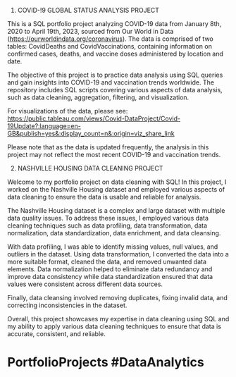 1. COVID-!9 GLOBAL STATUS ANALYSIS PROJECT

This is a SQL portfolio project analyzing COVID-19 data from January 8th, 2020 to April 19th, 2023, sourced from Our World in Data (https://ourworldindata.org/coronavirus). The data is comprised of two tables: CovidDeaths and CovidVaccinations, containing information on confirmed cases, deaths, and vaccine doses administered by location and date.

The objective of this project is to practice data analysis using SQL queries and gain insights into COVID-19 and vaccination trends worldwide. The repository includes SQL scripts covering various aspects of data analysis, such as data cleaning, aggregation, filtering, and visualization.

For visualizations of the data, please see: https://public.tableau.com/views/Covid-DataProject/Covid-19Update?:language=en-GB&publish=yes&:display_count=n&:origin=viz_share_link

Please note that as the data is updated frequently, the analysis in this project may not reflect the most recent COVID-19 and vaccination trends.

2.  NASHVILLE HOUSING DATA CLEANING PROJECT

Welcome to my portfolio project on data cleaning with SQL! In this project, I worked on the Nashville Housing dataset and employed various aspects of data cleaning to ensure the data is usable and reliable for analysis.

The Nashville Housing dataset is a complex and large dataset with multiple data quality issues. To address these issues, I employed various data cleaning techniques such as data profiling, data transformation, data normalization, data standardization, data enrichment, and data cleansing.

With data profiling, I was able to identify missing values, null values, and outliers in the dataset. Using data transformation, I converted the data into a more suitable format, cleaned the data, and removed unwanted data elements. Data normalization helped to eliminate data redundancy and improve data consistency while data standardization ensured that data values were consistent across different data sources.

Finally, data cleansing involved removing duplicates, fixing invalid data, and correcting inconsistencies in the dataset.

Overall, this project showcases my expertise in data cleaning using SQL and my ability to apply various data cleaning techniques to ensure that data is accurate, consistent, and reliable. 














# PortfolioProjects #DataAnalytics
